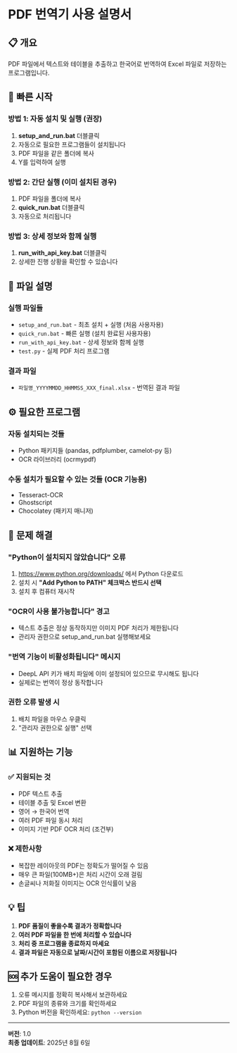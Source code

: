 # PDF 번역기 사용 설명서

## 📋 개요
PDF 파일에서 텍스트와 테이블을 추출하고 한국어로 번역하여 Excel 파일로 저장하는 프로그램입니다.

## 🚀 빠른 시작

### 방법 1: 자동 설치 및 실행 (권장)
1. **setup_and_run.bat** 더블클릭
2. 자동으로 필요한 프로그램들이 설치됩니다
3. PDF 파일을 같은 폴더에 복사
4. Y를 입력하여 실행

### 방법 2: 간단 실행 (이미 설치된 경우)
1. PDF 파일을 폴더에 복사
2. **quick_run.bat** 더블클릭
3. 자동으로 처리됩니다

### 방법 3: 상세 정보와 함께 실행
1. **run_with_api_key.bat** 더블클릭
2. 상세한 진행 상황을 확인할 수 있습니다

## 📁 파일 설명

### 실행 파일들
- `setup_and_run.bat` - 최초 설치 + 실행 (처음 사용자용)
- `quick_run.bat` - 빠른 실행 (설치 완료된 사용자용)
- `run_with_api_key.bat` - 상세 정보와 함께 실행
- `test.py` - 실제 PDF 처리 프로그램

### 결과 파일
- `파일명_YYYYMMDD_HHMMSS_XXX_final.xlsx` - 번역된 결과 파일

## ⚙ 필요한 프로그램

### 자동 설치되는 것들
- Python 패키지들 (pandas, pdfplumber, camelot-py 등)
- OCR 라이브러리 (ocrmypdf)

### 수동 설치가 필요할 수 있는 것들 (OCR 기능용)
- Tesseract-OCR
- Ghostscript
- Chocolatey (패키지 매니저)

## 🔧 문제 해결

### "Python이 설치되지 않았습니다" 오류
1. https://www.python.org/downloads/ 에서 Python 다운로드
2. 설치 시 **"Add Python to PATH" 체크박스 반드시 선택**
3. 설치 후 컴퓨터 재시작

### "OCR이 사용 불가능합니다" 경고
- 텍스트 추출은 정상 동작하지만 이미지 PDF 처리가 제한됩니다
- 관리자 권한으로 setup_and_run.bat 실행해보세요

### "번역 기능이 비활성화됩니다" 메시지
- DeepL API 키가 배치 파일에 이미 설정되어 있으므로 무시해도 됩니다
- 실제로는 번역이 정상 동작합니다

### 권한 오류 발생 시
1. 배치 파일을 마우스 우클릭
2. "관리자 권한으로 실행" 선택

## 📊 지원하는 기능

### ✅ 지원되는 것
- PDF 텍스트 추출
- 테이블 추출 및 Excel 변환
- 영어 → 한국어 번역
- 여러 PDF 파일 동시 처리
- 이미지 기반 PDF OCR 처리 (조건부)

### ❌ 제한사항
- 복잡한 레이아웃의 PDF는 정확도가 떨어질 수 있음
- 매우 큰 파일(100MB+)은 처리 시간이 오래 걸림
- 손글씨나 저화질 이미지는 OCR 인식률이 낮음

## 💡 팁

1. **PDF 품질이 좋을수록 결과가 정확합니다**
2. **여러 PDF 파일을 한 번에 처리할 수 있습니다**
3. **처리 중 프로그램을 종료하지 마세요**
4. **결과 파일은 자동으로 날짜/시간이 포함된 이름으로 저장됩니다**

## 🆘 추가 도움이 필요한 경우

1. 오류 메시지를 정확히 복사해서 보관하세요
2. PDF 파일의 종류와 크기를 확인하세요
3. Python 버전을 확인하세요: `python --version`

---

**버전**: 1.0  
**최종 업데이트**: 2025년 8월 6일
